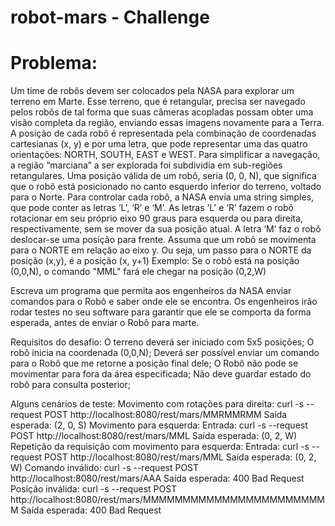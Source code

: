 # robot-mars - Challenge

# Problema:

Um time de robôs devem ser colocados pela NASA para explorar um terreno em Marte.
Esse terreno, que é retangular, precisa ser navegado pelos robôs de tal forma que suas
câmeras acopladas possam obter uma visão completa da região, enviando essas imagens
novamente para a Terra.
A posição de cada robô é representada pela combinação de coordenadas cartesianas (x, y)
e por uma letra, que pode representar uma das quatro orientações: NORTH, SOUTH, EAST
e WEST. Para simplificar a navegação, a região “marciana” a ser explorada foi subdividia
em sub-regiões retangulares.
Uma posição válida de um robô, seria (0, 0, N), que significa que o robô está posicionado no
canto esquerdo inferior do terreno, voltado para o Norte.
Para controlar cada robô, a NASA envia uma string simples, que pode conter as letras ‘L’,
‘R’ e ‘M’. As letras ‘L’ e ‘R’ fazem o robô rotacionar em seu próprio eixo 90 graus para
esquerda ou para direita, respectivamente, sem se mover da sua posição atual. A letra ‘M’
faz o robô deslocar-se uma posição para frente.
Assuma que um robô se movimenta para o NORTE em relação ao eixo y. Ou seja, um
passo para o NORTE da posição (x,y), é a posição (x, y+1)
Exemplo: Se o robô está na posição (0,0,N), o comando "MML" fará ele chegar na posição
(0,2,W)


Escreva um programa que permita aos engenheiros da NASA enviar comandos para o
Robô e saber onde ele se encontra. Os engenheiros irão rodar testes no seu software para
garantir que ele se comporta da forma esperada, antes de enviar o Robô para marte.

Requisitos do desafio:
O terreno deverá ser iniciado com 5x5 posições;
O robô inicia na coordenada (0,0,N);
Deverá ser possível enviar um comando para o Robô que me retorne a posição final dele;
O Robô não pode se movimentar para fora da área especificada;
Não deve guardar estado do robô para consulta posterior;


Alguns cenários de teste:
Movimento com rotações para direita:
curl -s --request POST http://localhost:8080/rest/mars/MMRMMRMM
Saída esperada: (2, 0, S)
Movimento para esquerda:
Entrada: curl -s --request POST http://localhost:8080/rest/mars/MML
Saída esperada: (0, 2, W)
Repetição da requisição com movimento para esquerda:
Entrada: curl -s --request POST http://localhost:8080/rest/mars/MML
Saída esperada: (0, 2, W)
Comando inválido:
curl -s --request POST http://localhost:8080/rest/mars/AAA
Saída esperada: 400 Bad Request
Posição inválida:
curl -s --request POST
http://localhost:8080/rest/mars/MMMMMMMMMMMMMMMMMMMMMMMM
Saída esperada: 400 Bad Request
